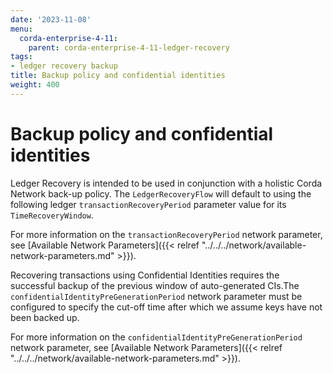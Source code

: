 ```yaml
---
date: '2023-11-08'
menu:
  corda-enterprise-4-11:
    parent: corda-enterprise-4-11-ledger-recovery
tags:
- ledger recovery backup
title: Backup policy and confidential identities
weight: 400
---
```


# Backup policy and confidential identities

Ledger Recovery is intended to be used in conjunction with a holistic Corda Network back-up policy. The `LedgerRecoveryFlow`
will default to using the following ledger `transactionRecoveryPeriod` parameter value for its `TimeRecoveryWindow`.

For more information on the `transactionRecoveryPeriod` network parameter, see
[Available Network Parameters]({{< relref "../../../network/available-network-parameters.md" >}}).

Recovering transactions using Confidential Identities requires the successful backup of the previous window of auto-generated
CIs.The `confidentialIdentityPreGenerationPeriod` network parameter must be configured to specify the cut-off time after
which we assume keys have not been backed up.

For more information on the `confidentialIdentityPreGenerationPeriod` network parameter, see
[Available Network Parameters]({{< relref "../../../network/available-network-parameters.md" >}}).
